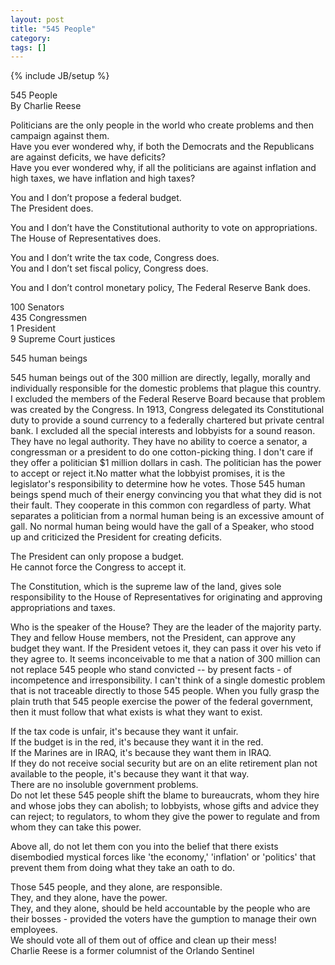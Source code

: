 ```yaml
---
layout: post
title: "545 People"
category: 
tags: []
---
```

{% include JB/setup %}

545 People  
By Charlie Reese  


Politicians are the only people in the world who create problems and then campaign against them.  
Have you ever wondered why, if both the Democrats and the Republicans are against deficits, we have deficits?  
Have you ever wondered why, if all the politicians are against inflation and high taxes, we have inflation and high taxes?  


You and I don’t propose a federal budget.  
The President does.  


You and I don’t have the Constitutional authority to vote on appropriations.  
The House of Representatives does.  


You and I don’t write the tax code, Congress does.  
You and I don’t set fiscal policy, Congress does.  


You and I don’t control monetary policy, The Federal Reserve Bank does.


100 Senators  
435 Congressmen  
1   President  
9   Supreme Court justices  

545 human beings  


545 human beings out of the 300 million are directly, legally, morally and individually responsible for the domestic problems that plague this country. I excluded the members of the Federal Reserve Board because that problem was created by the Congress. In 1913, Congress delegated its Constitutional duty to provide a sound currency to a federally chartered but private central bank. I excluded all the special interests and lobbyists for a sound reason. They have no legal authority. They have no ability to coerce a senator, a congressman or a president to do one cotton-picking thing. I don't care if they offer a politician $1 million dollars in cash. The politician has the power to accept or reject it.No matter what the lobbyist promises, it is the legislator's responsibility to determine how he votes. Those 545 human beings spend much of their energy convincing you that what they did is not their fault. They cooperate in this common con regardless of party. What separates a politician from a normal human being is an excessive amount of gall. No normal human being would have the gall of a Speaker, who stood up and criticized the President for creating deficits.


The President can only propose a budget.  
He cannot force the Congress to accept it.  


The Constitution, which is the supreme law of the land, gives sole responsibility to the House of Representatives for originating and approving appropriations and taxes.


Who is the speaker of the House? They are the leader of the majority party. They and fellow House members, not the President, can approve any budget they want. If the President vetoes it, they can pass it over his veto if they agree to. It seems inconceivable to me that a nation of 300 million can not replace 545 people who stand convicted -- by present facts - of incompetence and irresponsibility. I can't think of a single domestic problem that is not traceable directly to those 545 people. When you fully grasp the plain truth that 545 people exercise the power of the federal government, then it must follow that what exists is what they want to exist.


If the tax code is unfair, it's because they want it unfair.  
If the budget is in the red, it's because they want it in the red.  
If the Marines are in IRAQ, it's because they want them in IRAQ.  
If they do not receive social security but are on an elite retirement plan not available to the people, it's because they want it that way.  
There are no insoluble government problems.  
Do not let these 545 people shift the blame to bureaucrats, whom they hire and whose jobs they can abolish; to lobbyists, whose gifts and advice they can reject; to regulators, to whom they give the power to regulate and from whom they can take this power.  


Above all, do not let them con you into the belief that there exists disembodied mystical forces like 'the economy,' 'inflation' or 'politics' that prevent them from doing what they take an oath to do.  


Those 545 people, and they alone, are responsible.  
They, and they alone, have the power.  
They, and they alone, should be held accountable by the people who are their bosses - provided the voters have the gumption to manage their own employees.  
We should vote all of them out of office and clean up their mess!  
Charlie Reese is a former columnist of the Orlando Sentinel  